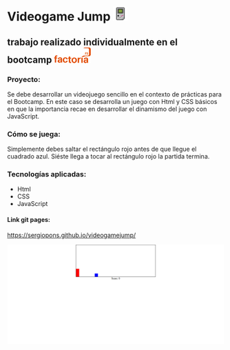 # Videogame Jump  ![](images/retrogame1.png)

## trabajo realizado individualmente en el bootcamp ![](images/factoriaF5r.png)

### Proyecto:

 Se debe desarrollar un videojuego sencillo en el contexto de prácticas para el Bootcamp. 
 En este caso se desarrolla un juego con Html y CSS básicos en que la importancia recae en desarrollar el dinamismo del juego con JavaScript. 
 
### Cómo se juega:

Simplemente debes saltar el rectángulo rojo antes de que llegue el cuadrado azul. Siéste llega a tocar al rectángulo rojo la partida termina.

### Tecnologías aplicadas:

- Html
- CSS
- JavaScript

    
#### Link git pages:
https://sergiopons.github.io/videogamejump/




![](images/jumpgame.png)
